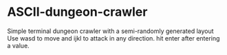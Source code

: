 ASCII-dungeon-crawler
=====================

Simple terminal dungeon crawler with a semi-randomly generated layout
Use wasd to move and ijkl to attack in any direction.
hit enter after entering a value. 

